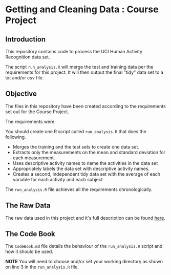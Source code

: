 Getting and Cleaning Data : Course Project
==========================================

Introduction
------------
This repository contains code to process the UCI Human Activity Recognition data set.

The script `run_analysis.R` will merge the test and training data per the requirements for this project. It will then output the final "tidy" data set to a txt and/or csv file.



Objective
----------

The files in this repository have been created according to the requirements set out for the Course Project.

The requirements were:

You should create one R script called `run_analysis.R` that does the following.

- Merges the training and the test sets to create one data set.
- Extracts only the measurements on the mean and standard deviation for each measurement.
- Uses descriptive activity names to name the activities in the data set
- Appropriately labels the data set with descriptive activity names.
- Creates a second, independent tidy data set with the average of each variable for each activity and each subject

The `run_analysis.R` file achieves all the requirements chronologically.


The Raw Data
------------------------------
The raw data used in this project and it's full description can be found [here](http://archive.ics.uci.edu/ml/datasets/Human+Activity+Recognition+Using+Smartphones).



The Code Book
-------------
The `CodeBook.md` file details the behaviour of the `run_analysis.R` script and how it should be used.



**NOTE** You will need to choose and/or set your working directory as shown on line 3 in the `run_analysis.R` file.